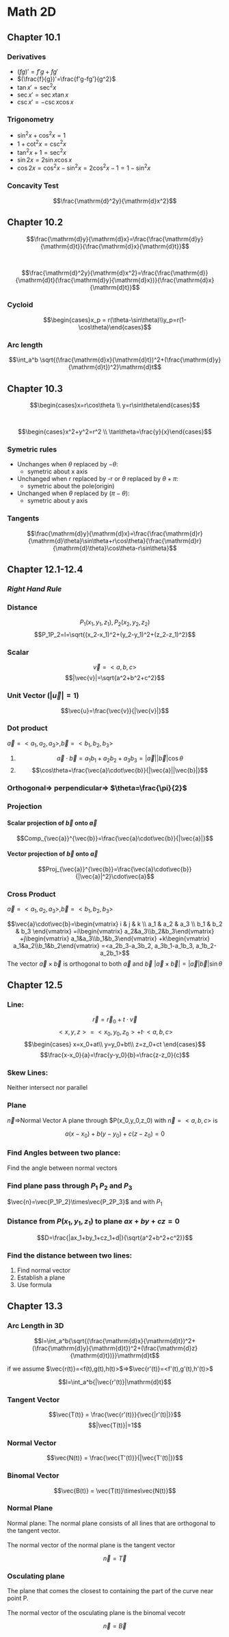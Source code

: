 # Math 2D
## Chapter 10.1
### Derivatives
* $(fg)'=f'g+fg'$
* $(\frac{f}{g})'=\frac{f'g-fg'}{g^2}$
* $\tan x'=\sec^2x$
* $\sec x'=\sec x\tan x$
* $\csc x'=-\csc x \cos x$
### Trigonometry
* $\sin^2x+\cos^2x=1$
* $1+\cot^2 x=\csc^2 x$
* $\tan^2 x+1=\sec^2 x$
* $\sin 2x=2\sin x \cos x$
* $\cos 2x=\cos^2x-\sin^2x=2\cos^2x-1=1-\sin^2x$
### Concavity Test
$$\frac{\mathrm{d}^2y}{\mathrm{d}x^2}$$
## Chapter 10.2
$$\frac{\mathrm{d}y}{\mathrm{d}x}=\frac{\frac{\mathrm{d}y}{\mathrm{d}t}}{\frac{\mathrm{d}x}{\mathrm{d}t}}$$

<br>

$$\frac{\mathrm{d}^2y}{\mathrm{d}x^2}=\frac{\frac{\mathrm{d}}{\mathrm{d}t}(\frac{\mathrm{d}y}{\mathrm{d}x})}{\frac{\mathrm{d}x}{\mathrm{d}t}}$$
### Cycloid
$$\begin{cases}x_p = r(\theta-\sin\theta)\\y_p=r(1-\cos\theta)\end{cases}$$
### Arc length
$$\int_a^b \sqrt{(\frac{\mathrm{d}x}{\mathrm{d}t})^2+(\frac{\mathrm{d}y}{\mathrm{d}t})^2}\mathrm{d}t$$
## Chapter 10.3
$$\begin{cases}x=r\cos\theta \\ y=r\sin\theta\end{cases}$$

<br>

$$\begin{cases}x^2+y^2=r^2 \\ \tan\theta=\frac{y}{x}\end{cases}$$
### Symetric rules
* Unchanges when $\theta$ replaced by $-\theta$:
    * symetric about x axis
* Unchanged when r replaced by -r or $\theta$ replaced by $\theta+\pi$:
    * symetric about the pole(origin)
* Unchanged when $\theta$ replaced by $(\pi-\theta)$:
    * symetric about y axis
### Tangents
$$\frac{\mathrm{d}y}{\mathrm{d}x}=\frac{\frac{\mathrm{d}r}{\mathrm{d}\theta}\sin\theta+r\cos\theta}{\frac{\mathrm{d}r}{\mathrm{d}\theta}\cos\theta-r\sin\theta}$$

## Chapter 12.1-12.4
### *Right Hand Rule*
### Distance
$$P_1(x_1,y_1,z_1),P_2(x_2,y_2,z_2)$$
$$P_1P_2=l=\sqrt{(x_2-x_1)^2+(y_2-y_1)^2+(z_2-z_1)^2}$$
### Scalar
$$\vec{v}=<a,b,c>$$
$$|\vec{v}|=\sqrt{a^2+b^2+c^2}$$
### Unit Vector ($|\vec{u}|=1$)
$$\vec{u}=\frac{\vec{v}}{|\vec{v}|}$$
### Dot product
$\vec{a}=<a_1,a_2,a_3>,\vec{b}=<b_1,b_2,b_3>$
1. $$\vec{a}\cdot\vec{b}=a_1b_1+a_2b_2+a_3b_3=|\vec{a}||\vec{b}|\cos\theta$$
2. $$\cos\theta=\frac{\vec{a}\cdot\vec{b}}{|\vec{a}||\vec{b}|}$$
### Orthogonal=>  perpendicular=>  $\theta=\frac{\pi}{2}$
### Projection
#### Scalar projection of $\vec{b}$ onto $\vec{a}$
$$Comp_{\vec{a}}^{\vec{b}}=\frac{\vec{a}\cdot\vec{b}}{|\vec{a}|}$$
#### Vector projection of $\vec{b}$ onto $\vec{a}$
$$Proj_{\vec{a}}^{\vec{b}}=\frac{\vec{a}\cdot\vec{b}}{|\vec{a}|^2}\cdot\vec{a}$$
### Cross Product
$\vec{a}=<a_1,a_2,a_3>,\vec{b}=<b_1,b_2,b_3>$

$$\vec{a}\cdot\vec{b}=\begin{vmatrix}
i & j & k \\
a_1 & a_2 & a_3 \\
b_1 & b_2 & b_3
\end{vmatrix}
=i\begin{vmatrix}
a_2&a_3\\b_2&b_3\end{vmatrix}
+j\begin{vmatrix}
a_1&a_3\\b_1&b_3\end{vmatrix}
+k\begin{vmatrix}
a_1&a_2\\b_1&b_2\end{vmatrix}
=<a_2b_3-a_3b_2, a_3b_1-a_1b_3, a_1b_2-a_2b_1>$$
The vector $\vec{a}\times\vec{b}$ is orthogonal to both $\vec{a}$ and $\vec{b}$
$|\vec{a}\times\vec{b}|=|\vec{a}|\vec{b}|\sin\theta$
## Chapter 12.5
### Line:
$$\vec{r}=\vec{r}_0+t\cdot\vec{v}$$
$$<x,y,z>=<x_0,y_0,z_0>+t\cdot<a,b,c>$$
$$\begin{cases}
x=x_0+at\\
y=y_0+bt\\
z=z_0+ct
\end{cases}$$
$$\frac{x-x_0}{a}=\frac{y-y_0}{b}=\frac{z-z_0}{c}$$
### Skew Lines:
Neither intersect nor parallel
### Plane
$\vec{n}$=>Normal Vector
A plane through $P(x_0,y_0,z_0) with $\vec{n}=<a,b,c>$ is

$$a(x-x_0)+b(y-y_0)+c(z-z_0)=0$$
### Find Angles between two plance:
Find the angle between normal vectors
### Find plane pass through $P_1$ $P_2$ and $P_3$
$\vec{n}=\vec{P_1P_2}\times\vec{P_2P_3}$ and with $P_1$
### Distance from $P(x_1,y_1,z_1)$ to plane $ax+by+cz=0$
$$D=\frac{|ax_1+by_1+cz_1+d|}{\sqrt{a^2+b^2+c^2}}$$
### Find the distance between two lines:
1. Find normal vector
2. Establish a plane
3. Use formula

## Chapter 13.3
### Arc Length in 3D
$$l=\int_a^b{\sqrt{(\frac{\mathrm{d}x}{\mathrm{d}t})^2+(\frac{\mathrm{d}y}{\mathrm{d}t})^2+(\frac{\mathrm{d}z}{\mathrm{d}t})}}\mathrm{d}t$$

if we assume $\vec{r(t)}=<f(t),g(t),h(t)>$=>$\vec{r'(t)}=<f'(t),g'(t),h'(t)>$

$$l=\int_a^b{|\vec{r'(t)}|\mathrm{d}t}$$
### Tangent Vector
$$\vec{T(t)} = \frac{\vec{r'(t)}}{\vec{|r'(t)|}}$$
$$|\vec{T(t)}|=1$$

### Normal Vector
$$\vec{N(t)} = \frac{\vec{T'(t)}}{|\vec{T'(t)|}}$$

### Binomal Vector
$$\vec{B(t)} = \vec{T(t)}\times\vec{N(t)}$$

### Normal Plane
Normal plane: The normal plane consists of all lines that are orthogonal to the tangent vector.
<br><br>
The normal vector of the normal plane is the tangent vector

$$\vec{n}=\vec{T}$$

### Osculating plane
The plane that comes the closest to containing the part of the curve near point P.
<br><br>
The normal vector of the osculating plane is the binomal vecotr

$$\vec{n} = \vec{B}$$
